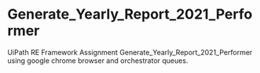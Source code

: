 # Generate_Yearly_Report_2021_Performer
UiPath RE Framework Assignment Generate_Yearly_Report_2021_Performer using google chrome browser and orchestrator queues.
